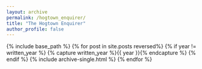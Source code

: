 ```yaml
---
layout: archive
permalink: /hogtown_enquirer/
title: "The Hogtown Enquirer"
author_profile: false
---
```


{% include base_path %}
{% for post in site.posts reversed%}
  {% if year != written_year %}
    {% capture written_year %}{{ year }}{% endcapture %}
  {% endif %}
  {% include archive-single.html %}
{% endfor %}